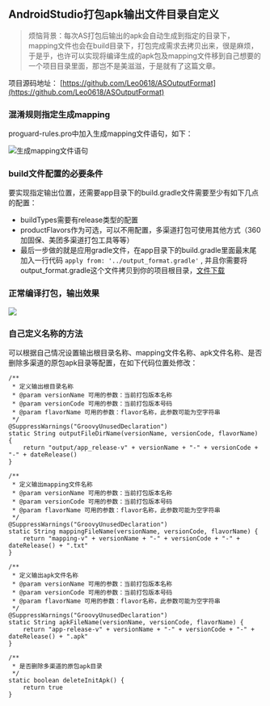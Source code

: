 ## AndroidStudio打包apk输出文件目录自定义

> 烦恼背景：每次AS打包后输出的apk会自动生成到指定的目录下，mapping文件也会在build目录下，打包完成需求去拷贝出来，很是麻烦，于是乎，也许可以实现将编译生成的apk包及mapping文件移到自己想要的一个项目目录里面，那岂不是美滋滋，于是就有了这篇文章。



项目源码地址： [https://github.com/Leo0618/ASOutputFormat](https://github.com/Leo0618/ASOutputFormat)



### 混淆规则指定生成mapping

proguard-rules.pro中加入生成mapping文件语句，如下：

![生成mapping文件语句](https://i.imgur.com/Xritsrq.png)



### build文件配置的必要条件

要实现指定输出位置，还需要app目录下的build.gradle文件需要至少有如下几点的配置：

- buildTypes需要有release类型的配置
- productFlavors作为可选，可以不用配置，多渠道打包可使用其他方式（360加固保、美团多渠道打包工具等等）
- 最后一步做的就是应用gradle文件，在app目录下的build.gradle里面最末尾加入一行代码 `apply from: '../output_format.gradle'` , 并且你需要将output_format.gradle这个文件拷贝到你的项目根目录，[文件下载](https://github.com/Leo0618/ASOutputFormat/blob/master/output_format.gradle)

### 正常编译打包，输出效果
![](https://i.imgur.com/YbyXd10.png)



### 自己定义名称的方法

可以根据自己情况设置输出根目录名称、mapping文件名称、apk文件名称、是否删除多渠道的原包apk目录等配置，在如下代码位置处修改：


```
/**
 * 定义输出根目录名称
 * @param versionName 可用的参数：当前打包版本名称
 * @param versionCode 可用的参数：当前打包版本号码
 * @param flavorName 可用的参数：flavor名称，此参数可能为空字符串
 */
@SuppressWarnings("GroovyUnusedDeclaration")
static String outputFileDirName(versionName, versionCode, flavorName) {
    return "output/app_release-v" + versionName + "-" + versionCode + "-" + dateRelease()
}

/**
 * 定义输出mapping文件名称
 * @param versionName 可用的参数：当前打包版本名称
 * @param versionCode 可用的参数：当前打包版本号码
 * @param flavorName 可用的参数：flavor名称，此参数可能为空字符串
 */
@SuppressWarnings("GroovyUnusedDeclaration")
static String mappingFileName(versionName, versionCode, flavorName) {
    return "mapping-v" + versionName + "-" + versionCode + "-" + dateRelease() + ".txt"
}

/**
 * 定义输出apk文件名称
 * @param versionName 可用的参数：当前打包版本名称
 * @param versionCode 可用的参数：当前打包版本号码
 * @param flavorName 可用的参数：flavor名称，此参数可能为空字符串
 */
@SuppressWarnings("GroovyUnusedDeclaration")
static String apkFileName(versionName, versionCode, flavorName) {
    return "app-release-v" + versionName + "-" + versionCode + "-" + dateRelease() + ".apk"
}

/**
 * 是否删除多渠道的原包apk目录
 */
static boolean deleteInitApk() {
    return true
}
```